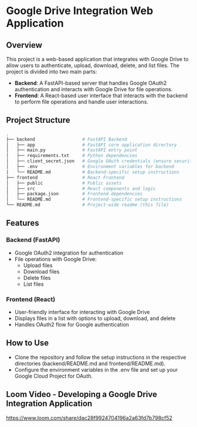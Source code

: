 # Google Drive Integration Web Application

## Overview
This project is a web-based application that integrates with Google Drive to allow users to authenticate, upload, download, delete, and list files. The project is divided into two main parts:

- **Backend**: A FastAPI-based server that handles Google OAuth2 authentication and interacts with Google Drive for file operations.
- **Frontend**: A React-based user interface that interacts with the backend to perform file operations and handle user interactions.

## Project Structure

```bash
.
├── backend                  # FastAPI Backend
│   ├── app                  # FastAPI core application directory
│   ├── main.py              # FastAPI entry point
│   ├── requirements.txt     # Python dependencies
│   ├── client_secret.json   # Google OAuth credentials (ensure security)
│   ├── .env                 # Environment variables for backend
|   └── README.md            # Backend-specific setup instructions
├── frontend                 # React Frontend
│   ├── public               # Public assets
│   ├── src                  # React components and logic
│   ├── package.json         # Frontend dependencies
│   └── README.md            # Frontend-specific setup instructions
└── README.md                # Project-wide readme (this file)
```

## Features

### Backend (FastAPI)
- Google OAuth2 integration for authentication
- File operations with Google Drive:
    - Upload files
    - Download files
    - Delete files
    - List files
### Frontend (React)
- User-friendly interface for interacting with Google Drive
- Displays files in a list with options to upload, download, and delete
- Handles OAuth2 flow for Google authentication

## How to Use
- Clone the repository and follow the setup instructions in the respective directories (backend/README.md and frontend/README.md).
- Configure the environment variables in the .env file and set up your Google Cloud Project for OAuth.

## Loom Video - Developing a Google Drive Integration Application

https://www.loom.com/share/dac28f9924704196a2a63fd7b798cf52
